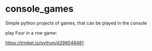# console_games
Simple python projects of games, that can be played in the console

play Four in a row game:

https://trinket.io/python/d298048481
